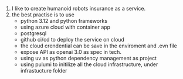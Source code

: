 1. I like to create humanoid robots insurance as a service.
2. the best practise is to use 
    - python 3.12 and python frameworks
    - using azure cloud with container app
    - postgresql
    - github ci/cd to deploy the service on cloud
    - the cloud crendential can be save in the enviroment and .evn file
    - expose API as openai 3.0 as spec in tech.
    - using uv as python dependency management as project
    - using pulumi to initilize all the cloud infrastructure, under infrastucture folder